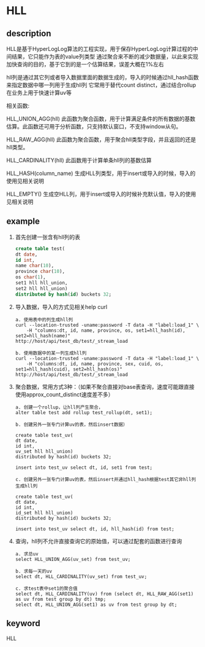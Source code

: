 # HLL

## description

HLL是基于HyperLogLog算法的工程实现，用于保存HyperLogLog计算过程的中间结果，它只能作为表的value列类型
通过聚合来不断的减少数据量，以此来实现加快查询的目的，基于它到的是一个估算结果，误差大概在1%左右

hll列是通过其它列或者导入数据里面的数据生成的，导入的时候通过hll_hash函数来指定数据中哪一列用于生成hll列
它常用于替代count distinct，通过结合rollup在业务上用于快速计算uv等

相关函数:

HLL_UNION_AGG(hll)
此函数为聚合函数，用于计算满足条件的所有数据的基数估算。此函数还可用于分析函数，只支持默认窗口，不支持window从句。

HLL_RAW_AGG(hll)
此函数为聚合函数，用于聚合hll类型字段，并且返回的还是hll类型。

HLL_CARDINALITY(hll)
此函数用于计算单条hll列的基数估算

HLL_HASH(column_name)
生成HLL列类型，用于insert或导入的时候，导入的使用见相关说明

HLL_EMPTY()
生成空HLL列，用于insert或导入的时候补充默认值，导入的使用见相关说明

## example

1. 首先创建一张含有hll列的表

    ```sql
    create table test(
    dt date,
    id int,
    name char(10),
    province char(10),
    os char(1),
    set1 hll hll_union,
    set2 hll hll_union)
    distributed by hash(id) buckets 32;
    ```

2. 导入数据，导入的方式见相关help curl

    ```plain text
    a. 使用表中的列生成hll列
    curl --location-trusted -uname:password -T data -H "label:load_1" \
        -H "columns:dt, id, name, province, os, set1=hll_hash(id), set2=hll_hash(name)"
    http://host/api/test_db/test/_stream_load
    
    b. 使用数据中的某一列生成hll列
    curl --location-trusted -uname:password -T data -H "label:load_1" \
        -H "columns:dt, id, name, province, sex, cuid, os, set1=hll_hash(cuid), set2=hll_hash(os)"
    http://host/api/test_db/test/_stream_load
    ```

3. 聚合数据，常用方式3种：（如果不聚合直接对base表查询，速度可能跟直接使用approx_count_distinct速度差不多）

    ```plain text
    a. 创建一个rollup，让hll列产生聚合，
    alter table test add rollup test_rollup(dt, set1);

    b. 创建另外一张专门计算uv的表，然后insert数据）

    create table test_uv(
    dt date,
    id int,
    uv_set hll hll_union)
    distributed by hash(id) buckets 32;

    insert into test_uv select dt, id, set1 from test;

    c. 创建另外一张专门计算uv的表，然后insert并通过hll_hash根据test其它非hll列生成hll列

    create table test_uv(
    dt date,
    id int,
    id_set hll hll_union)
    distributed by hash(id) buckets 32;

    insert into test_uv select dt, id, hll_hash(id) from test;
    ```

4. 查询，hll列不允许直接查询它的原始值，可以通过配套的函数进行查询

    ```plain text
    a. 求总uv
    select HLL_UNION_AGG(uv_set) from test_uv;

    b. 求每一天的uv
    select dt, HLL_CARDINALITY(uv_set) from test_uv;

    c. 求test表中set1的聚合值
    select dt, HLL_CARDINALITY(uv) from (select dt, HLL_RAW_AGG(set1) as uv from test group by dt) tmp;
    select dt, HLL_UNION_AGG(set1) as uv from test group by dt;
    ```

## keyword

HLL
